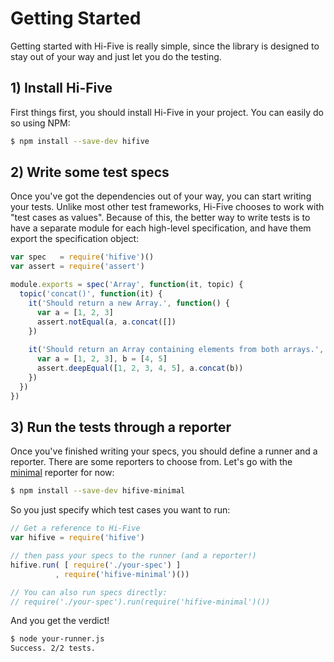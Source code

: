 Getting Started
===============

Getting started with Hi-Five is really simple, since the library is designed to
stay out of your way and just let you do the testing.


## 1) Install Hi-Five

First things first, you should install Hi-Five in your project. You can easily
do so using NPM:

```bash
$ npm install --save-dev hifive
```

## 2) Write some test specs

Once you've got the dependencies out of your way, you can start writing your
tests. Unlike most other test frameworks, Hi-Five chooses to work with "test
cases as values". Because of this, the better way to write tests is to have a
separate module for each high-level specification, and have them export the
specification object:

```js
var spec   = require('hifive')()
var assert = require('assert')

module.exports = spec('Array', function(it, topic) {
  topic('concat()', function(it) {
    it('Should return a new Array.', function() {
      var a = [1, 2, 3]
      assert.notEqual(a, a.concat([])
    })
    
    it('Should return an Array containing elements from both arrays.', function() {
      var a = [1, 2, 3], b = [4, 5]
      assert.deepEqual([1, 2, 3, 4, 5], a.concat(b))
    })
  })
})
```

## 3) Run the tests through a reporter

Once you've finished writing your specs, you should define a runner and a
reporter. There are some reporters to choose from. Let's go with the
[minimal][] reporter for now:

[minimal]: https://github.com/hifivejs/hifive-minimal

```bash
$ npm install --save-dev hifive-minimal
```

So you just specify which test cases you want to run:

```js
// Get a reference to Hi-Five
var hifive = require('hifive')

// then pass your specs to the runner (and a reporter!)
hifive.run( [ require('./your-spec') ]
          , require('hifive-minimal')())

// You can also run specs directly:
// require('./your-spec').run(require('hifive-minimal')())
```

And you get the verdict!

```bash
$ node your-runner.js
Success. 2/2 tests.
```
